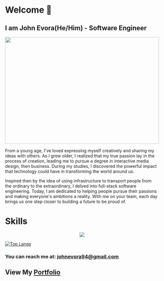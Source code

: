 # Welcome 👋
## I am John Evora(He/Him) - Software Engineer
<img src="https://user-images.githubusercontent.com/125818310/228107557-67b7b293-bc90-4a54-9ec0-8f742fa2bf6e.jpg" width=100% height=350 >

<!--
**jevoGitHub/jevoGitHub** is a ✨ _special_ ✨ repository because its `README.md` (this file) appears on your GitHub profile.
-->

<p>
 From a young age, I've loved expressing myself creatively and sharing my ideas with others.  As I grew older, I realized that my true passion lay in the process of creation, leading me to pursue a degree in interactive media design, then business. During my studies, I discovered the powerful impact that technology could have in transforming the world around us.
</p>
<p>
 Inspired then by the idea of using infrastructure to transport people from the ordinary to the extraordinary, I delved into full-stack software engineering. Today, I am dedicated to helping people pursue their passions and making everyone's ambitions a reality. With me on your team, each day brings us one step closer to building a future to be proud of. 
</p>

# Skills

<p align="center">
  <a href="https://skillicons.dev">
    <img src="https://skillicons.dev/icons?i=html,css,js,react,nodejs" />
  </a>
</p>

[![Top Langs](https://github-readme-stats.vercel.app/api/top-langs/?username=jevoGitHub&layout=compact)](https://github.com/anuraghazra/github-readme-stats)

### You can reach me at: <a href=mailto:johnevora94@gmail.com target="_blank">johnevora94@gmail.com</a>

## View My <a href="https://johnevora.com/" target="_blank">Portfolio</a>
